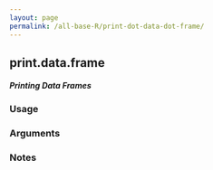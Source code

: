 ```yaml
---
layout: page
permalink: /all-base-R/print-dot-data-dot-frame/
---
```


## __print.data.frame__

#### _Printing Data Frames_

### Usage

### Arguments

### Notes
